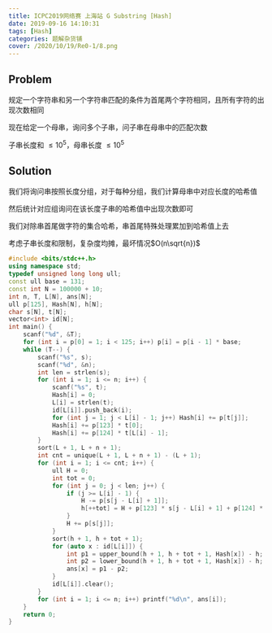 ```yaml
---
title: ICPC2019网络赛 上海站 G Substring [Hash]
date: 2019-09-16 14:10:31
tags: [Hash]
categories: 题解杂货铺
cover: /2020/10/19/Re0-1/8.png
---
```

## Problem

规定一个字符串和另一个字符串匹配的条件为首尾两个字符相同，且所有字符的出现次数相同

现在给定一个母串，询问多个子串，问子串在母串中的匹配次数

子串长度和 $\le 10^5$，母串长度 $\le 10^5$

## Solution

我们将询问串按照长度分组，对于每种分组，我们计算母串中对应长度的哈希值

然后统计对应组询问在该长度子串的哈希值中出现次数即可

我们对除串首尾做字符的集合哈希，串首尾特殊处理累加到哈希值上去

考虑子串长度和限制，复杂度均摊，最坏情况$O(n\sqrt{n})$

```cpp
#include <bits/stdc++.h>
using namespace std;
typedef unsigned long long ull;
const ull base = 131;
const int N = 100000 + 10;
int n, T, L[N], ans[N];
ull p[125], Hash[N], h[N];
char s[N], t[N];
vector<int> id[N];
int main() {
    scanf("%d", &T);
    for (int i = p[0] = 1; i < 125; i++) p[i] = p[i - 1] * base;
    while (T--) {
        scanf("%s", s);
        scanf("%d", &n);
        int len = strlen(s);
        for (int i = 1; i <= n; i++) {
            scanf("%s", t);
            Hash[i] = 0;
            L[i] = strlen(t);
            id[L[i]].push_back(i);
            for (int j = 1; j < L[i] - 1; j++) Hash[i] += p[t[j]];
            Hash[i] += p[123] * t[0];
            Hash[i] += p[124] * t[L[i] - 1];
        }
        sort(L + 1, L + n + 1);
        int cnt = unique(L + 1, L + n + 1) - (L + 1);
        for (int i = 1; i <= cnt; i++) {
            ull H = 0;
            int tot = 0;
            for (int j = 0; j < len; j++) {
                if (j >= L[i] - 1) {
                    H -= p[s[j - L[i] + 1]];
                    h[++tot] = H + p[123] * s[j - L[i] + 1] + p[124] * s[j];
                }
                H += p[s[j]];
            }
            sort(h + 1, h + tot + 1);
            for (auto x : id[L[i]]) {
                int p1 = upper_bound(h + 1, h + tot + 1, Hash[x]) - h;
                int p2 = lower_bound(h + 1, h + tot + 1, Hash[x]) - h;
                ans[x] = p1 - p2;
            }
            id[L[i]].clear();
        }
        for (int i = 1; i <= n; i++) printf("%d\n", ans[i]);
    }
    return 0;
}

```